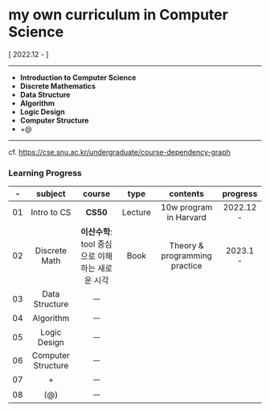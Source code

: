 # my own curriculum in Computer Science


[ 2022.12 - ]


  
---  
* **Introduction to Computer Science**
* **Discrete Mathematics**
* **Data Structure**
* **Algorithm**
* **Logic Design**
* **Computer Structure**
* +@
---
  
  
cf. https://cse.snu.ac.kr/undergraduate/course-dependency-graph
<br>

### Learning Progress  

| - | subject | course | type | contents | progress |
|:---:|:---:  |:---:  |:---: |:---:     |:---:     |
|01   |Intro to CS| **CS50** | Lecture | 10w program in Harvard | 2022.12 -  |
|02   |Discrete Math| **이산수학**: tool 중심으로 이해하는 새로운 시각 | Book | Theory & programming practice | 2023.1 - |
|03   |Data Structure|    ㅡ   |      |          |          |
|04   |Algorithm|   ㅡ    |      |          |          |
|05   |Logic Design|    ㅡ   |      |          |          |
|06   |Computer Structure|   ㅡ    |      |          |          |
|07   |+|   ㅡ    |      |          |          |
|08   |(@)|   ㅡ   |      |          |          |

<br><br>
